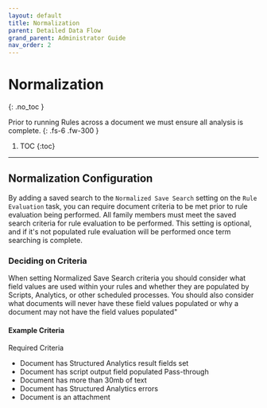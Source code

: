 ```yaml
---
layout: default
title: Normalization
parent: Detailed Data Flow
grand_parent: Administrator Guide
nav_order: 2
---
```


# Normalization
{: .no_toc }


Prior to running Rules across a document we must ensure all analysis is complete.
{: .fs-6 .fw-300 }

1. TOC
{:toc}

---
## Normalization Configuration
By adding a saved search to the `Normalized Save Search` setting on the `Rule Evaluation` task, you can require document criteria to be met prior to rule evaluation being performed. All family members must meet the saved search criteria for rule evaluation to be performed. This setting is optional, and if it's not populated rule evaluation will be performed once term searching is complete.

### Deciding on Criteria
When setting Normalized Save Search criteria you should consider what field values are used within your rules and whether they are populated by Scripts, Analytics, or other scheduled processes. You should also consider what documents will never have these field values populated or why a document may not have the field values populated"

#### Example Criteria
Required Criteria
-   Document has Structured Analytics result fields set
-   Document has script output field populated
Pass-through
-   Document has more than 30mb of text
-   Document has Structured Analytics errors
-   Document is an attachment